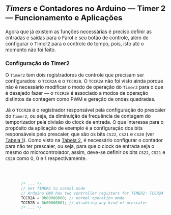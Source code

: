 <style scoped>
    ul, ol {
        font-size: 13px;
    }
    h2 {
        font-size: 24px;
    }
    h3 {
        font-size: 17px;
    }
    p {
        font-size: 15px;
    }
    #codigo-container {
        display: flex;
        justify-content: center;
        text-align: left; /* Para garantir alinhamento do texto à esquerda */
    }
    #codigo-container pre,
    #codigo-container code {
        width: 100%; /* Ocupa a largura total da `div` */
        max-width: 650px; /* Um valor máximo de largura pode ser útil */
        font-size: 12px; /* Ou qualquer tamanho que prefira */
        padding: 20px; /* Ajuste conforme necessário */
        box-sizing: border-box; /* Inclui o padding no cálculo da largura */
    }

</style>

## _Timers_ e Contadores no Arduino — Timer 2 — Funcionamento e Aplicações

Agora que já existem as funções necessárias é preciso definir as entradas e saídas para o Farol e seu botão de controle, além de configurar o Timer2 para o controle do tempo, pois, isto até o momento não foi feito.

### Configuração do Timer2

O `Timer2` tem dois registradores de controle que precisam ser configurados: o `TCCR2A` e o `TCCR2B`. O `TCCR2A` não foi visto ainda porque não é necessário modificar o modo de operação do `Timer2` para o que é desejado fazer — o `TCCR2A` é associado a modos de operação distintos da contagem como PWM e geração de ondas quadradas.

Já o `TCCR2B` é o registrador responsável pela configuração do prescaler do `Timer2`, ou seja, da diminuição da frequência de contagem do temporizador pela divisão do clock de entrada. O que interessa para o propósito da aplicação de exemplo é a configuração dos bits responsáveis pelo prescaler, que são os bits `CS22`, `CS21` e `CS20` (ver [Tabela 1](#Tabela-1)). Como visto na [Tabela 2](#Tabela-2), é necessário configurar o contador para não ter prescaler, ou seja, para que o clock de entrada seja o mesmo do microcontrolador, assim, deve-se definir os bits `CS22`, `CS21` e `CS20` como 0, 0 e 1 respectivamente.

<div id="codigo-container" markdown="1">

```cpp

    /* ... */
    // Set TIMER2 to normal mode
    // Arduino UNO has two controller registers for TIMER2: TCCR2A and TCCR2B
    TCCR2A = 0b00000000; // normal operation mode
    TCCR2B = 0b00000001; // disabling any kind of prescaler
    /* ... */
```

</div>

